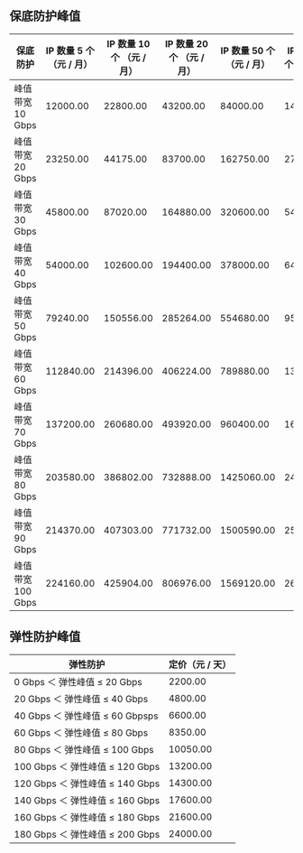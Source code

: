 ## 保底防护峰值
| 保底防护 |  IP 数量 5 个 （元 / 月） | IP 数量 10 个 （元 / 月） | IP 数量 20 个 （元 / 月）  | IP 数量  50  个 （元 / 月） | IP 数量  100  个 （元 / 月）  |
|---------|---------|---------|---------|---------|---------|
| 峰值带宽 10 Gbps | 12000.00  | 22800.00  | 43200.00  | 84000.00 | 144000.00  |
| 峰值带宽 20 Gbps | 23250.00  | 44175.00  | 83700.00  | 162750.00 | 279000.00  |
| 峰值带宽 30 Gbps | 45800.00  | 87020.00  | 164880.00  | 320600.00 | 549600.00  |
| 峰值带宽 40 Gbps | 54000.00  | 102600.00  | 194400.00  | 378000.00 | 648000.00  |
| 峰值带宽 50 Gbps | 79240.00  | 150556.00  | 285264.00  | 554680.00 | 950880.00  |
| 峰值带宽 60 Gbps | 112840.00  |214396.00   | 406224.00   |789880.00 | 1354080.00 |
| 峰值带宽 70 Gbps | 137200.00   | 260680.00  | 493920.00   | 960400.00  | 1646400.00  |
| 峰值带宽 80 Gbps | 203580.00   | 386802.00   | 732888.00   | 1425060.00  | 2442960.00   |
| 峰值带宽 90 Gbps | 214370.00   | 407303.00   | 771732.00   | 1500590.00 | 2572440.00   |
| 峰值带宽 100 Gbps | 224160.00   | 425904.00   | 806976.00   | 1569120.00 | 2689920.00 |

##  弹性防护峰值
| 弹性防护 | 定价（元 / 天） |
|---------|---------|
| 0 Gbps ＜ 弹性峰值 ≤   20 Gbps | 2200.00  |
| 20 Gbps ＜ 弹性峰值 ≤   40 Gbps | 4800.00 |
| 40 Gbps ＜ 弹性峰值 ≤   60 Gbpsps | 6600.00 |
| 60 Gbps ＜ 弹性峰值 ≤   80 Gbps | 8350.00 |
| 80 Gbps ＜ 弹性峰值 ≤   100 Gbps | 10050.00|
| 100 Gbps ＜ 弹性峰值 ≤  120 Gbps | 13200.00 |
| 120 Gbps ＜ 弹性峰值 ≤   140 Gbps | 14300.00 |
| 140 Gbps ＜ 弹性峰值 ≤  160 Gbps | 17600.00 |
| 160 Gbps ＜ 弹性峰值 ≤  180 Gbps | 21600.00 |
| 180 Gbps ＜ 弹性峰值 ≤  200 Gbps | 24000.00 |
